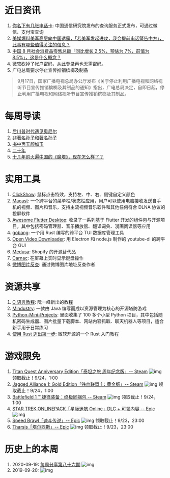 # 近日资讯

1. [你名下有几张电话卡](https://getsimnum.caict.ac.cn/): 中国通信研究院发布的查询服务正式发布，可通过微信、支付宝查询
2. [美媒爆料美军高层向中国透露，「若美军发起进攻，我会提前电话警告中方」，此事有哪些值得关注的信息？](https://www.zhihu.com/question/486985520)
3. [中国 8 月社会消费品零售总额「同比增长 2.5%，预估为 7%，前值为 8.5%」，这是什么概念？](https://www.zhihu.com/question/486932494)
4. 微软砍掉了帐户密码，从此登录再也无需密码。
5. 广电总局要求停止宣传推销槟榔及制品
> 9月17日，国家广播电视总局办公厅发布《关于停止利用广播电视和网络视听节目宣传推销槟榔及其制品的通知》指出，广电总局决定，自即日起，停止利用广播电视和网络视听节目宣传推销槟榔及其制品。

# 每周导读

1. [后川普时代遇见奥尼尔](https://mp.weixin.qq.com/s/ePbnXc-GRJv5nkw4KFG70A)
2. [非著名孙子和著名孙子](https://mp.weixin.qq.com/s/pPObStUMLh5oJ5D_fXCSFw)
3. [书中再无颜如玉](https://mp.weixin.qq.com/s/mNg_NDf1_T4FHyIur8UwOQ)
4. [二十年](https://mp.weixin.qq.com/s/9_g8O86qwm3VcwH0OK1q1g)
5. [十几年前火遍中国的《魔塔》，现在怎么样了？](https://zhuanlan.zhihu.com/p/78668446)

# 实用工具

1. [ClickShow](https://github.com/cuiliang/ClickShow): 鼠标点击特效，支持左、中、右、侧键自定义颜色
2. [Macast](https://github.com/xfangfang/Macast): 一个跨平台的菜单栏/状态栏应用，用户可以使用电脑接收发送自手机的视频、图片和音乐，支持主流视频音乐软件和其他任何符合 DLNA 协议的投屏软件
3. [Awesome Flutter Desktop](https://github.com/leanflutter/awesome-flutter-desktop): 收录了一系列基于 Flutter 开发的组件包与开源项目，其中包括密码管理器、音乐播放器、翻译词典、漫画阅读器等应用
4. [gobang](https://github.com/TaKO8Ki/gobang): 一个用 Rust 编写的跨平台 TUI 数据库管理工具
5. [Open Video Downloader](https://github.com/jely2002/youtube-dl-gui): 用 Electron 和 node.js 制作的 youtube-dl 的跨平台 GUI
6. [Medusa](https://github.com/medusajs/medusa): Shopify 的开源替代品
7. [Carnac](https://github.com/Code52/carnac): 在屏幕上实时显示键盘操作
8. [微博图片反查](https://www.guidebook.top/wbimg2wb/): 通过微博图片地址反查作者

# 资源共享

1. [C 语言教程](https://wangdoc.com/clang/): 阮一峰新出的教程
2. [Mindustry](https://github.com/Anuken/Mindustry): 一款由 Java 编写而成以资源管理为核心的开源塔防游戏
3. [Python-Mini-Projects](https://github.com/Python-World/python-mini-projects): 里面收集了 100 多个小型 Python 项目，其中包括随机密码生成器、图片批量下载脚本、网站内容抓取、聊天机器人等项目，适合新手用于日常练习
4. [使用 Rust 迈出第一步](https://docs.microsoft.com/zh-cn/learn/paths/rust-first-steps/?): 微软开源的一个 Rust 入门教程

# 游戏限免

1. [Titan Quest Anniversary Edition「泰坦之旅 周年纪念版」-- Steam](https://store.steampowered.com/app/475150/Titan_Quest_Anniversary_Edition/)
![img](https://mmbiz.qpic.cn/sz_mmbiz_png/pDARXZuibAKT0bsgWm7HaWGLyibiaOXAcydKiaWJiab29kRphXzSbibZlFFickJyI9TOcsyicKUvL6oJXhBR1iajGavTAEQ/640?wx_fmt=png&wxfrom=5&wx_lazy=1&wx_co=1)
领取截止！9/24，1:00
2. [Jagged Alliance 1: Gold Edition「铁血联盟 1：黄金版」-- Steam](https://store.steampowered.com/app/283270/Jagged_Alliance_1_Gold_Edition/)
![img](https://mmbiz.qpic.cn/sz_mmbiz_png/pDARXZuibAKT0bsgWm7HaWGLyibiaOXAcydxtRp160YCLPxDCutGmCnbfWNxpPEmvwh8MibMkVXIsnic47nFjuB7HNA/640?wx_fmt=png&wxfrom=5&wx_lazy=1&wx_co=1)
领取截止！9/24，1:00
3. [Battlefield 1 ™ 捷径装备：终极同捆包 -- Steam](https://store.steampowered.com/agecheck/app/1238851/)
![img](https://mmbiz.qpic.cn/sz_mmbiz_png/pDARXZuibAKT0bsgWm7HaWGLyibiaOXAcydU8CYiceT6d3NZ384iaJFH2fNBxSC8hM2CtPm7u27R7OPLdFMDicOvR93w/640?wx_fmt=png&wxfrom=5&wx_lazy=1&wx_co=1)
领取截止！9/24，1:00
4. [STAR TREK ONLINEPACK「星际迷航 Online」DLC + 可领内容 -- Epic](https://www.epicgames.com/store/zh-CN/p/star-trek-online--free-terran-incursion-pack?)
![img](https://mmbiz.qpic.cn/sz_mmbiz_jpg/pDARXZuibAKT0bsgWm7HaWGLyibiaOXAcydTG5ZC1AUswK23MdKWo4KagSL1Mdepltp7ndrkLVxWx2ls2no3V9iaJg/640?wx_fmt=jpeg&wxfrom=5&wx_lazy=1&wx_co=1)
5. [Speed Brawl「速斗传说」-- Epic](https://www.epicgames.com/store/en-US/p/speed-brawl)
![img](https://mmbiz.qpic.cn/sz_mmbiz_png/pDARXZuibAKT0bsgWm7HaWGLyibiaOXAcydwqEcQJkmgUuuLGSfpu2xpv1gBxnQ5rRC3Ff9fr8xUf7zPEz2tGFRew/640?wx_fmt=png&wxfrom=5&wx_lazy=1&wx_co=1)
领取截止！9/23，23:00
6. [Tharsis「塔尔西斯」-- Epic](https://www.epicgames.com/store/en-US/p/tharsis)
![img](https://mmbiz.qpic.cn/sz_mmbiz_png/pDARXZuibAKT0bsgWm7HaWGLyibiaOXAcydhysuB9FwFqPQwnxvRzocEP18TklYfrWymPrlTq6x5TuJFeYyjB5EYQ/640?wx_fmt=png&wxfrom=5&wx_lazy=1&wx_co=1)
领取截止！9/23，23:00

# 历史上的本周

1. 2020-09-19: [每周分享第八十六期](https://mp.weixin.qq.com/s/JXunmJpNugiooj2HET-BGw)
![img](https://mmbiz.qpic.cn/sz_mmbiz_jpg/pDARXZuibAKQGk8ZvpyhAe1TfuRLhcAMYocQTPhibLYQBlnGsSMEBAfAjC5K8bMeQEibhy2TN4UtIGDwjAvricf9Uw/640?wx_fmt=jpeg&wxfrom=5&wx_lazy=1&wx_co=1)
2. 2019-09-20: [](https://mp.weixin.qq.com/s/4wgcdKz5u_JrIti4oIWGLw)
![img](https://mmbiz.qpic.cn/mmbiz_jpg/pDARXZuibAKRnCHsrnQHeibibibPAuWuibWIvosxTfYHUsmGk5c4o9oXl0v9QOEOq4ULFybFDpVDFQ7fSIdbw0vciamA/640?wx_fmt=jpeg&wxfrom=5&wx_lazy=1&wx_co=1)
